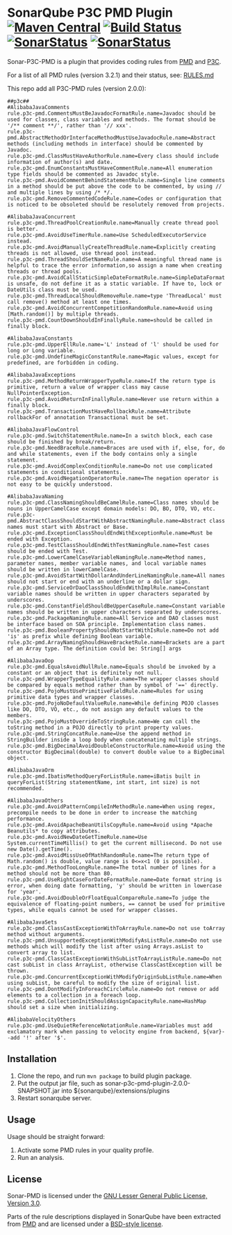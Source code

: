 # SonarQube P3C PMD Plugin [![Maven Central](https://maven-badges.herokuapp.com/maven-central/org.sonarsource.pmd/sonar-pmd-plugin/badge.svg)](https://maven-badges.herokuapp.com/maven-central/org.sonarsource.pmd/sonar-pmd-plugin) [![Build Status](https://api.travis-ci.org/jensgerdes/sonar-pmd.svg?branch=master)](https://travis-ci.org/jensgerdes/sonar-pmd) [![SonarStatus](https://sonarcloud.io/api/project_badges/measure?project=org.sonarsource.pmd%3Asonar-pmd-plugin&metric=alert_status)](https://sonarcloud.io/dashboard?id=org.sonarsource.pmd%3Asonar-pmd-plugin) [![SonarStatus](https://sonarcloud.io/api/project_badges/measure?project=org.sonarsource.pmd%3Asonar-pmd-plugin&metric=coverage)](https://sonarcloud.io/dashboard?id=org.sonarsource.pmd%3Asonar-pmd-plugin)
Sonar-P3C-PMD is a plugin that provides coding rules from [PMD](https://pmd.github.io/) and [P3C](https://github.com/alibaba/p3c).

For a list of all PMD rules (version 3.2.1) and their status, see: [RULES.md](https://github.com/jensgerdes/sonar-pmd/blob/master/docs/RULES.md)

This repo add all P3C-PMD rules (version 2.0.0):
```properties
##p3c##
#AlibabaJavaComments
rule.p3c-pmd.CommentsMustBeJavadocFormatRule.name=Javadoc should be used for classes, class variables and methods. The format should be '/** comment **/', rather than '// xxx'.
rule.p3c-pmd.AbstractMethodOrInterfaceMethodMustUseJavadocRule.name=Abstract methods (including methods in interface) should be commented by Javadoc.
rule.p3c-pmd.ClassMustHaveAuthorRule.name=Every class should include information of author(s) and date.
rule.p3c-pmd.EnumConstantsMustHaveCommentRule.name=All enumeration type fields should be commented as Javadoc style.
rule.p3c-pmd.AvoidCommentBehindStatementRule.name=Single line comments in a method should be put above the code to be commented, by using // and multiple lines by using /* */.
rule.p3c-pmd.RemoveCommentedCodeRule.name=Codes or configuration that is noticed to be obsoleted should be resolutely removed from projects.

#AlibabaJavaConcurrent
rule.p3c-pmd.ThreadPoolCreationRule.name=Manually create thread pool is better.
rule.p3c-pmd.AvoidUseTimerRule.name=Use ScheduledExecutorService instead.
rule.p3c-pmd.AvoidManuallyCreateThreadRule.name=Explicitly creating threads is not allowed, use thread pool instead.
rule.p3c-pmd.ThreadShouldSetNameRule.name=A meaningful thread name is helpful to trace the error information,so assign a name when creating threads or thread pools.
rule.p3c-pmd.AvoidCallStaticSimpleDateFormatRule.name=SimpleDataFormat is unsafe, do not define it as a static variable. If have to, lock or DateUtils class must be used.
rule.p3c-pmd.ThreadLocalShouldRemoveRule.name=type 'ThreadLocal' must call remove() method at least one times.
rule.p3c-pmd.AvoidConcurrentCompetitionRandomRule.name=Avoid using [Math.random()] by multiple threads.
rule.p3c-pmd.CountDownShouldInFinallyRule.name=should be called in finally block.

#AlibabaJavaConstants
rule.p3c-pmd.UpperEllRule.name='L' instead of 'l' should be used for long or Long variable.
rule.p3c-pmd.UndefineMagicConstantRule.name=Magic values, except for predefined, are forbidden in coding.

#AlibabaJavaExceptions
rule.p3c-pmd.MethodReturnWrapperTypeRule.name=If the return type is primitive, return a value of wrapper class may cause NullPointerException.
rule.p3c-pmd.AvoidReturnInFinallyRule.name=Never use return within a finally block.
rule.p3c-pmd.TransactionMustHaveRollbackRule.name=Attribute rollbackFor of annotation Transactional must be set.

#AlibabaJavaFlowControl
rule.p3c-pmd.SwitchStatementRule.name=In a switch block, each case should be finished by break/return. 
rule.p3c-pmd.NeedBraceRule.name=Braces are used with if, else, for, do and while statements, even if the body contains only a single statement. 
rule.p3c-pmd.AvoidComplexConditionRule.name=Do not use complicated statements in conditional statements.
rule.p3c-pmd.AvoidNegationOperatorRule.name=The negation operator is not easy to be quickly understood.

#AlibabaJavaNaming
rule.p3c-pmd.ClassNamingShouldBeCamelRule.name=Class names should be nouns in UpperCamelCase except domain models: DO, BO, DTO, VO, etc.
rule.p3c-pmd.AbstractClassShouldStartWithAbstractNamingRule.name=Abstract class names must start with Abstract or Base.
rule.p3c-pmd.ExceptionClassShouldEndWithExceptionRule.name=Must be ended with Exception.
rule.p3c-pmd.TestClassShouldEndWithTestNamingRule.name=Test cases should be ended with Test.
rule.p3c-pmd.LowerCamelCaseVariableNamingRule.name=Method names, parameter names, member variable names, and local variable names should be written in lowerCamelCase.
rule.p3c-pmd.AvoidStartWithDollarAndUnderLineNamingRule.name=All names should not start or end with an underline or a dollar sign.
rule.p3c-pmd.ServiceOrDaoClassShouldEndWithImplRule.name=Constant variable names should be written in upper characters separated by underscores.
rule.p3c-pmd.ConstantFieldShouldBeUpperCaseRule.name=Constant variable names should be written in upper characters separated by underscores.
rule.p3c-pmd.PackageNamingRule.name=All Service and DAO classes must be interface based on SOA principle. Implementation class names.
rule.p3c-pmd.BooleanPropertyShouldNotStartWithIsRule.name=Do not add 'is' as prefix while defining Boolean variable.
rule.p3c-pmd.ArrayNamingShouldHaveBracketRule.name=Brackets are a part of an Array type. The definition could be: String[] args

#AlibabaJavaOop
rule.p3c-pmd.EqualsAvoidNullRule.name=Equals should be invoked by a constant or an object that is definitely not null.
rule.p3c-pmd.WrapperTypeEqualityRule.name=The wrapper classes should be compared by equals method rather than by symbol of '==' directly.
rule.p3c-pmd.PojoMustUsePrimitiveFieldRule.name=Rules for using primitive data types and wrapper classes.
rule.p3c-pmd.PojoNoDefaultValueRule.name=While defining POJO classes like DO, DTO, VO, etc., do not assign any default values to the members.
rule.p3c-pmd.PojoMustOverrideToStringRule.name=We can call the toString method in a POJO directly to print property values.
rule.p3c-pmd.StringConcatRule.name=Use the append method in StringBuilder inside a loop body when concatenating multiple strings.
rule.p3c-pmd.BigDecimalAvoidDoubleConstructorRule.name=Avoid using the constructor BigDecimal(double) to convert double value to a BigDecimal object.

#AlibabaJavaOrm
rule.p3c-pmd.IbatisMethodQueryForListRule.name=iBatis built in queryForList(String statementName, int start, int size) is not recommended.

#AlibabaJavaOthers
rule.p3c-pmd.AvoidPatternCompileInMethodRule.name=When using regex, precompile needs to be done in order to increase the matching performance.
rule.p3c-pmd.AvoidApacheBeanUtilsCopyRule.name=Avoid using *Apache Beanutils* to copy attributes.
rule.p3c-pmd.AvoidNewDateGetTimeRule.name=Use System.currentTimeMillis() to get the current millisecond. Do not use new Date().getTime(). 
rule.p3c-pmd.AvoidMissUseOfMathRandomRule.name=The return type of Math.random() is double, value range is 0<=x<1 (0 is possible).
rule.p3c-pmd.MethodTooLongRule.name=The total number of lines for a method should not be more than 80.
rule.p3c-pmd.UseRightCaseForDateFormatRule.name=Date format string is error, when doing date formatting, 'y' should be written in lowercase for 'year'.
rule.p3c-pmd.AvoidDoubleOrFloatEqualCompareRule.name=To judge the equivalence of floating-point numbers, == cannot be used for primitive types, while equals cannot be used for wrapper classes.

#AlibabaJavaSets
rule.p3c-pmd.ClassCastExceptionWithToArrayRule.name=Do not use toArray method without arguments.
rule.p3c-pmd.UnsupportedExceptionWithModifyAsListRule.name=Do not use methods which will modify the list after using Arrays.asList to convert array to list.
rule.p3c-pmd.ClassCastExceptionWithSubListToArrayListRule.name=Do not cast subList in class ArrayList, otherwise ClassCastException will be thrown.
rule.p3c-pmd.ConcurrentExceptionWithModifyOriginSubListRule.name=When using subList, be careful to modify the size of original list. 
rule.p3c-pmd.DontModifyInForeachCircleRule.name=Do not remove or add elements to a collection in a foreach loop.
rule.p3c-pmd.CollectionInitShouldAssignCapacityRule.name=HashMap should set a size when initializing.

#AlibabaVelocityOthers
rule.p3c-pmd.UseQuietReferenceNotationRule.name=Variables must add exclamatory mark when passing to velocity engine from backend, ${var}--add '!' after '$'.
```

## Installation

1. Clone the repo, and run `mvn package` to build plugin package.
2. Put the output jar file, such as sonar-p3c-pmd-plugin-2.0.0-SNAPSHOT.jar into ${sonarqube}/extensions/plugins
3. Restart sonarqube server.

## Usage

Usage should be straight forward:
1. Activate some PMD rules in your quality profile.
2. Run an analysis.

## License

Sonar-PMD is licensed under the [GNU Lesser General Public License, Version 3.0](https://github.com/jensgerdes/sonar-pmd/blob/master/LICENSE.md).

Parts of the rule descriptions displayed in SonarQube have been extracted from [PMD](https://pmd.github.io/) and are licensed under a [BSD-style license](https://github.com/pmd/pmd/blob/master/LICENSE).  

